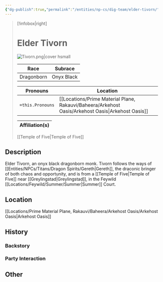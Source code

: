 ```yaml
---
{"dg-publish":true,"permalink":"/entities/np-cs/dig-team/elder-tivorn/","tags":["Creature","NPC","DigTeam"]}
---
```



> [!infobox|right]
> # Elder Tivorn
> ![Tivorn.png|cover hsmall](/img/user/Images/Creatures/Tivorn.png)
> 
> Race | Subrace |
> ---|---|
> Dragonborn | Onyx Black |
> 
> 
> Pronouns|Location| 
> ---|---|
> `=this.Pronouns`|[[Locations/Prime Material Plane, Rakauvi/Baheera/Arkehost Oasis/Arkehost Oasis\|Arkehost Oasis]]|
> 
> Affiliation(s)|
> ---|
> [[Temple of Five\|Temple of Five]]








## Description
Elder Tivorn, an onyx black dragonborn monk. Tivorn follows the ways of [[Entities/NPCs/Titans/Dragon Spirits/Gereth\|Gereth]], the draconic bringer of both chaos and opportunity, and is from a [[Temple of Five\|Temple of Five]] near [[Greylingstad\|Greylingstad]], in the Feywild [[Locations/Feywild/Summer/Summer\|Summer]] Court.
## Location
[[Locations/Prime Material Plane, Rakauvi/Baheera/Arkehost Oasis/Arkehost Oasis\|Arkehost Oasis]]
## History

### Backstory

### Party Interaction

## Other

